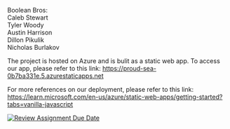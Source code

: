 Boolean Bros:<br>
Caleb Stewart<br>
Tyler Woody<br>
Austin Harrison<br>
Dillon Pikulik<br>
Nicholas Burlakov<br>

The project is hosted on Azure and is bulit as a static web app. To access our app, please refer to this link:
https://proud-sea-0b7ba331e.5.azurestaticapps.net

For more references on our deployment, please refer to this link:
https://learn.microsoft.com/en-us/azure/static-web-apps/getting-started?tabs=vanilla-javascript

[![Review Assignment Due Date](https://classroom.github.com/assets/deadline-readme-button-24ddc0f5d75046c5622901739e7c5dd533143b0c8e959d652212380cedb1ea36.svg)](https://classroom.github.com/a/32B92nwd)
